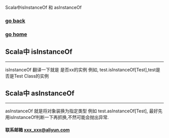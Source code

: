 Scala中isInstanceOf 和 asInstanceOf
### [go back](/hdfs.md)      
### [go home](../README.md)     
  
## Scala中 isInstanceOf
------------------------------------------
isInstanceOf 翻译一下就是 是否xx的实例 例如, test.isInstanceOf[Test],test是否是Test Class的实例

## Scala中 asInstanceOf
--------------------------------------------
asInstanceOf 就是将对象装换为指定类型 例如 test.asInstanceOf[Test], 最好先用isInstanceOf判断一下再抓换,不然可能会抛出异常.










#### 联系邮箱 xxx_xxx@aliyun.com
